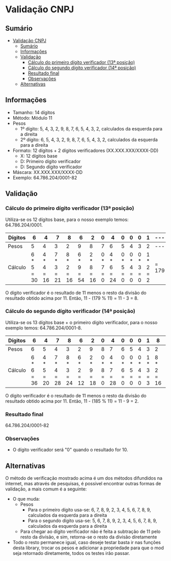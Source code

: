 # Validação CNPJ

## Sumário

- [Validação CNPJ](#validação-cnpj)
  - [Sumário](#sumário)
  - [Informações](#informações)
  - [Validação](#validação)
    - [Cálculo do primeiro dígito verificador (13ª posição)](#cálculo-do-primeiro-dígito-verificador-13ª-posição)
    - [Cálculo do segundo dígito verificador (14ª posição)](#cálculo-do-segundo-dígito-verificador-14ª-posição)
    - [Resultado final](#resultado-final)
    - [Observações](#observações)
  - [Alternativas](#alternativas)

## Informações

- Tamanho: 14 dígitos
- Método: Módulo 11
- Pesos
  - 1º dígito: 5, 4, 3, 2, 9, 8, 7, 6, 5, 4, 3, 2, calculados da esquerda para a direita
  - 2º dígito: 6, 5, 4, 3, 2, 9, 8, 7, 6, 5, 4, 3, 2, calculados da esquerda para a direita
- Formato: 12 dígitos + 2 dígitos verificadores (XX.XXX.XXX/XXXX-DD)
  - X: 12 dígitos base
  - D: Primeiro dígito verificador
  - D: Segundo dígito verificador
- Máscara: XX.XXX.XXX/XXXX-DD
- Exemplo: 64.786.204/0001-82

## Validação

### Cálculo do primeiro dígito verificador (13ª posição)

Utiliza-se os 12 dígitos base, para o nosso exemplo temos: 64.786.204/0001.

| Dígitos | 6           | 4           | 7           | 8           | 6           | 2           | 0          | 4           | 0          | 0          | 0          | 1          | ---   |
| ------- | ----------- | ----------- | ----------- | ----------- | ----------- | ----------- | ---------- | ----------- | ---------- | ---------- | ---------- | ---------- | ----- |
| Pesos   | 5           | 4           | 3           | 2           | 9           | 8           | 7          | 6           | 5          | 4          | 3          | 2          | ---   |
| Cálculo | 6 \* 5 = 30 | 4 \* 4 = 16 | 7 \* 3 = 21 | 8 \* 2 = 16 | 6 \* 9 = 54 | 2 \* 8 = 16 | 0 \* 7 = 0 | 4 \* 6 = 24 | 0 \* 5 = 0 | 0 \* 4 = 0 | 0 \* 3 = 0 | 1 \* 2 = 2 | = 179 |

O dígito verificador é o resultado de 11 menos o resto da divisão do resultado obtido acima por 11. Então, 11 - (179 % 11) = 11 - 3 = 8.

### Cálculo do segundo dígito verificador (14ª posição)

Utiliza-se os 13 dígitos base + o primeiro dígito verificador, para o nosso exemplo temos: 64.786.204/0001-8.

| Dígitos | 6           | 4           | 7           | 8           | 6           | 2           | 0          | 4           | 0          | 0          | 0          | 1          | 8           | ---   |
| ------- | ----------- | ----------- | ----------- | ----------- | ----------- | ----------- | ---------- | ----------- | ---------- | ---------- | ---------- | ---------- | ----------- | ----- |
| Pesos   | 6           | 5           | 4           | 3           | 2           | 9           | 8          | 7           | 6          | 5          | 4          | 3          | 2           | ---   |
| Cálculo | 6 \* 6 = 36 | 4 \* 5 = 20 | 7 \* 4 = 28 | 8 \* 3 = 24 | 6 \* 2 = 12 | 2 \* 9 = 18 | 0 \* 8 = 0 | 4 \* 7 = 28 | 0 \* 6 = 0 | 0 \* 5 = 0 | 0 \* 4 = 0 | 1 \* 3 = 3 | 8 \* 2 = 16 | = 185 |

O dígito verificador é o resultado de 11 menos o resto da divisão do resultado obtido acima por 11. Então, 11 - (185 % 11) = 11 - 9 = 2.

### Resultado final

64.786.204/0001-82

### Observações

- O dígito verificador será "0" quando o resultado for 10.

## Alternativas

O método de verificação mostrado acima é um dos métodos difundidos na internet, mas através de pesquisas, é possivel encontrar outras formas de validação, a mais comum é a seguinte:

- O que muda:
  - Pesos
    - Para o primeiro dígito usa-se: 6, 7, 8, 9, 2, 3, 4, 5, 6, 7, 8, 9, calculados da esquerda para a direita
    - Para o segundo dígito usa-se: 5, 6, 7, 8, 9, 2, 3, 4, 5, 6, 7, 8, 9, calculados da esquerda para a direita
  - Para chegar ao dígito verificador não é feita a subtração de 11 pelo resto da divisão, e sim, retorna-se o resto da divisão diretamente
- Todo o resto permanece igual, caso deseje testar basta ir nas funções desta library, trocar os pesos e adicionar a propriedade para que o mod seja retornado diretamente, todos os testes irão passar.
